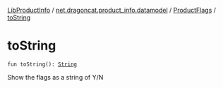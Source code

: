 [LibProductInfo](../../index.md) / [net.dragoncat.product_info.datamodel](../index.md) / [ProductFlags](index.md) / [toString](./to-string.md)

# toString

`fun toString(): `[`String`](https://kotlinlang.org/api/latest/jvm/stdlib/kotlin/-string/index.html)

Show the flags as a string of Y/N

